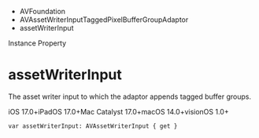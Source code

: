 

- AVFoundation
- AVAssetWriterInputTaggedPixelBufferGroupAdaptor
-  assetWriterInput 

Instance Property

# assetWriterInput

The asset writer input to which the adaptor appends tagged buffer groups.

iOS 17.0+iPadOS 17.0+Mac Catalyst 17.0+macOS 14.0+visionOS 1.0+

``` source
var assetWriterInput: AVAssetWriterInput { get }
```

